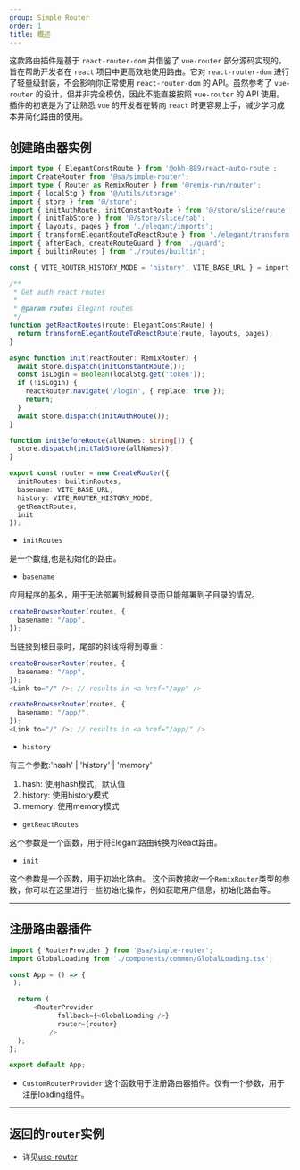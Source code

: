 ```yaml
---
group: Simple Router
order: 1
title: 概述
---
```


这款路由插件是基于 `react-router-dom` 并借鉴了 `vue-router` 部分源码实现的，旨在帮助开发者在 `react` 项目中更高效地使用路由。它对 `react-router-dom` 进行了轻量级封装，不会影响你正常使用 `react-router-dom` 的 API。虽然参考了 `vue-router` 的设计，但并非完全模仿，因此不能直接按照 `vue-router` 的 API 使用。插件的初衷是为了让熟悉 `vue` 的开发者在转向 `react` 时更容易上手，减少学习成本并简化路由的使用。

## 创建路由器实例

```ts
import type { ElegantConstRoute } from '@ohh-889/react-auto-route';
import CreateRouter from '@sa/simple-router';
import type { Router as RemixRouter } from '@remix-run/router';
import { localStg } from '@/utils/storage';
import { store } from '@/store';
import { initAuthRoute, initConstantRoute } from '@/store/slice/route';
import { initTabStore } from '@/store/slice/tab';
import { layouts, pages } from './elegant/imports';
import { transformElegantRouteToReactRoute } from './elegant/transform';
import { afterEach, createRouteGuard } from './guard';
import { builtinRoutes } from './routes/builtin';

const { VITE_ROUTER_HISTORY_MODE = 'history', VITE_BASE_URL } = import.meta.env;

/**
 * Get auth react routes
 *
 * @param routes Elegant routes
 */
function getReactRoutes(route: ElegantConstRoute) {
  return transformElegantRouteToReactRoute(route, layouts, pages);
}

async function init(reactRouter: RemixRouter) {
  await store.dispatch(initConstantRoute());
  const isLogin = Boolean(localStg.get('token'));
  if (!isLogin) {
    reactRouter.navigate('/login', { replace: true });
    return;
  }
  await store.dispatch(initAuthRoute());
}

function initBeforeRoute(allNames: string[]) {
  store.dispatch(initTabStore(allNames));
}

export const router = new CreateRouter({
  initRoutes: builtinRoutes,
  basename: VITE_BASE_URL,
  history: VITE_ROUTER_HISTORY_MODE,
  getReactRoutes,
  init
});
```

- `initRoutes`

是一个数组,也是初始化的路由。

- `basename`

应用程序的基名，用于无法部署到域根目录而只能部署到子目录的情况。

```ts
createBrowserRouter(routes, {
  basename: "/app",
});
```

当链接到根目录时，尾部的斜线将得到尊重：

```ts
createBrowserRouter(routes, {
  basename: "/app",
});
<Link to="/" />; // results in <a href="/app" />

createBrowserRouter(routes, {
  basename: "/app/",
});
<Link to="/" />; // results in <a href="/app/" />
```

- `history`

有三个参数:'hash' | 'history' | 'memory'

1. hash: 使用hash模式，默认值
2. history: 使用history模式
3. memory: 使用memory模式

- `getReactRoutes`

这个参数是一个函数，用于将Elegant路由转换为React路由。

- `init`

这个参数是一个函数，用于初始化路由。
这个函数接收一个`RemixRouter`类型的参数，你可以在这里进行一些初始化操作，例如获取用户信息，初始化路由等。

---

## 注册路由器插件

```ts
import { RouterProvider } from '@sa/simple-router';
import GlobalLoading from './components/common/GlobalLoading.tsx';

const App = () => {
 );

  return (
      <RouterProvider
            fallback={<GlobalLoading />}
            router={router}
          />
  );
};

export default App;
```

- `CustomRouterProvider`
这个函数用于注册路由器插件。仅有一个参数，用于注册loading组件。

---

## 返回的`router`实例

- 详见[use-router](/docs/route/use-router-cn)
